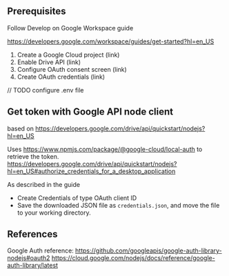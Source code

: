 Prerequisites
---
Follow Develop on Google Workspace guide

https://developers.google.com/workspace/guides/get-started?hl=en_US

1. Create a Google Cloud project (link)
2. Enable Drive API (link)
3. Configure OAuth consent screen (link)
4. Create OAuth credentials (link)

// TODO configure .env file

Get token with Google API node client
--
based on https://developers.google.com/drive/api/quickstart/nodejs?hl=en_US


Uses https://www.npmjs.com/package/@google-cloud/local-auth to retrieve the token.
https://developers.google.com/drive/api/quickstart/nodejs?hl=en_US#authorize_credentials_for_a_desktop_application

As described in the guide
- Create Credentials of type OAuth client ID
- Save the downloaded JSON file as `credentials.json`, and move the file to your working directory.



References
---

Google Auth reference:
https://github.com/googleapis/google-auth-library-nodejs#oauth2
https://cloud.google.com/nodejs/docs/reference/google-auth-library/latest
